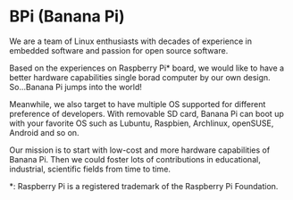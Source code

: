 BPi (Banana Pi)
===
We are a team of Linux enthusiasts with decades of experience in embedded software and passion for open source software. 

Based on the experiences on Raspberry Pi* board, we would like to have a better hardware capabilities single borad computer by our own design. So...Banana Pi jumps into the world!  

Meanwhile, we also target to have multiple OS supported for different preference of developers.  With removable SD card, Banana Pi can boot up with your favorite OS such as Lubuntu, Raspbien, Archlinux, openSUSE, Android and so on. 

Our mission is to start with low-cost and more hardware capabilities  of Banana Pi.  Then we could foster lots of contributions in educational, industrial, scientific fields from time to time.


*: Raspberry Pi is a registered trademark of the Raspberry Pi Foundation.
